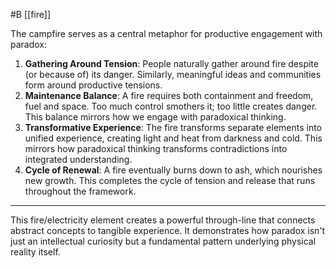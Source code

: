  #B  [[fire]]

The campfire serves as a central metaphor for productive engagement with paradox:

1. **Gathering Around Tension**: People naturally gather around fire despite (or because of) its danger. Similarly, meaningful ideas and communities form around productive tensions.
2. **Maintenance Balance**: A fire requires both containment and freedom, fuel and space. Too much control smothers it; too little creates danger. This balance mirrors how we engage with paradoxical thinking.
3. **Transformative Experience**: The fire transforms separate elements into unified experience, creating light and heat from darkness and cold. This mirrors how paradoxical thinking transforms contradictions into integrated understanding.
4. **Cycle of Renewal**: A fire eventually burns down to ash, which nourishes new growth. This completes the cycle of tension and release that runs throughout the framework.

---

This fire/electricity element creates a powerful through-line that connects abstract concepts to tangible experience. It demonstrates how paradox isn't just an intellectual curiosity but a fundamental pattern underlying physical reality itself.

